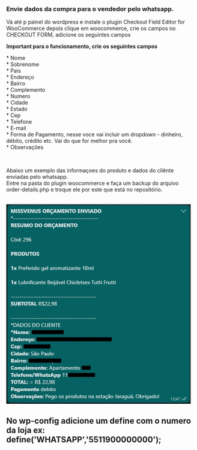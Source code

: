 
<h3>Envie dados da compra para o vendedor pelo whatsapp.</h3>
<p>Vá até p painel do wordpress e instale o plugin Checkout Field Editor for WooCommerce depois clique em woocommerce, crie os campos no CHECKOUT FORM, adicione os seguintes campos</p>
<strong>Important para o funcionamento, crie os seguintes campos</strong>
<br/>
<p>
* Nome<br/>
* Sobrenome<br/>
* Pais <br/>
* Endereço <br/>
* Bairro <br/>
* Complemento <br/>
* Numero <br/>
* Cidade <br/>
* Estado <br/>
* Cep <br/>
* Telefone <br/>
* E-mail <br/>
* Forma de Pagamento, nesse voce vai incluir um dropdown - dinheiro, débito, crédito etc. Vai do que for melhor pra você.<br/>
* Observações
</p><br/>
<p>Abaixo um exemplo das informaçoes do produto e dados do cliênte enviadas pelo whatsapp. 
<br/>Entre na pasta do plugin woocommerce e faça um backup do arquivo order-details.php e troque ele por este que está no repositório.</p>
<br/>
<img src="images/exemplo.jpg" width="491"/>
<h2>No wp-config adicione um define com o numero da loja ex: define('WHATSAPP','5511900000000');<h2/>
